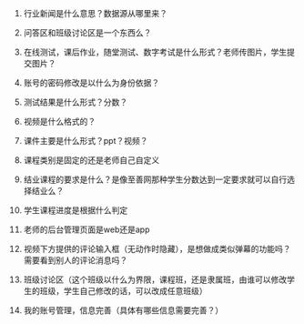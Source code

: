 1. 行业新闻是什么意思？数据源从哪里来？

2. 问答区和班级讨论区是一个东西么？

3. 在线测试，课后作业，随堂测试、数字考试是什么形式？老师传图片，学生提交图片？

4. 账号的密码修改是以什么为身份依据？

5. 测试结果是什么形式？分数？

6. 视频是什么格式的？

7. 课件主要是什么形式？ppt？视频？

8. 课程类别是固定的还是老师自己自定义

9. 结业课程的要求是什么？是像至善网那种学生分数达到一定要求就可以自行选择结业么？

10. 学生课程进度是根据什么判定

11. 老师的后台管理页面是web还是app

12. 视频下方提供的评论输入框（无动作时隐藏），是想做成类似弹幕的功能吗？需要看到别人的评论消息吗？

13. 班级讨论区（这个班级以什么为界限，课程班，还是隶属班，由谁可以修改学生的班级，学生自己修改的话，可以改成任意班级）

14. 我的账号管理，信息完善（具体有哪些信息需要完善？）

